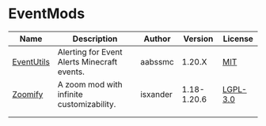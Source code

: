 # EventMods

| Name | Description | Author | Version | License |
| ---- | ---- | ---- | ----- | ---- |
| [EventUtils](https://modrinth.com/mod/alerts)|Alerting for Event Alerts Minecraft events.|aabssmc| 1.20.X| [MIT](/licenses/licenses.md#mit)|
|[Zoomify](https://modrinth.com/mod/zoomify/)|A zoom mod with infinite customizability.|isxander|1.18-1.20.6|[LGPL-3.0](/licenses/licenses.md#lgpl-30)|
|                                                                                            |                                                                                        |                |                |                |
|                                                                                            |                                                                                        |                |                |                |

